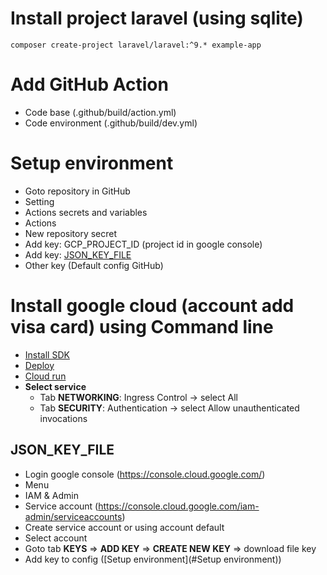 # Install project laravel (using sqlite)
 ```
 composer create-project laravel/laravel:^9.* example-app 
```

# Add GitHub Action
- Code base (.github/build/action.yml)
- Code environment (.github/build/dev.yml)

# Setup environment
- Goto repository in GitHub
- Setting
- Actions secrets and variables
- Actions
- New repository secret
- Add key: GCP_PROJECT_ID (project id in google console)
- Add key: [JSON_KEY_FILE](#JSON_KEY_FILE)
- Other key (Default config GitHub)

# Install google cloud (account add visa card) using Command line
- [Install SDK](https://cloud.google.com/sdk/docs/install-sdk)
- [Deploy](https://cloud.google.com/run/docs/deploying)
- [Cloud run](https://console.cloud.google.com/run)
- **Select service**
  + Tab **NETWORKING**: Ingress Control -> select All
  + Tab **SECURITY**: Authentication -> select Allow unauthenticated invocations


## JSON_KEY_FILE
- Login google console (https://console.cloud.google.com/)
- Menu
- IAM & Admin
- Service account (https://console.cloud.google.com/iam-admin/serviceaccounts)
- Create service account or using account default
- Select account
- Goto tab **KEYS** => **ADD KEY** => **CREATE NEW KEY** => download file key
- Add key to config ([Setup environment](#Setup environment))
